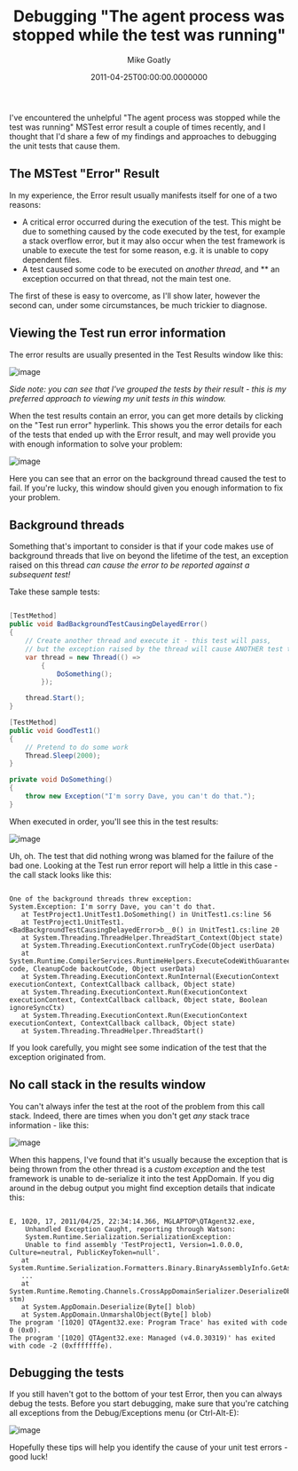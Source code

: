 ﻿---
title: "Debugging \"The agent process was stopped while the test was running\""
date: "2011-04-25T00:00:00.0000000"
author: "Mike Goatly"
---
I've encountered the unhelpful "The agent process was stopped
while the test was running" MSTest error result a couple of times
recently\, and I thought that I'd share a few of my findings and
approaches to debugging the unit tests that cause them\.

## The MSTest "Error" Result

In my experience\, the Error result usually manifests itself for
one of a two reasons:

- A critical error occurred during the execution of the test\.
This might be due to something caused by the code executed by the
test\, for example a stack overflow error\, but it may also occur
when the test framework is unable to execute the test for some
reason\, e\.g\. it is unable to copy dependent files\.
- A test caused some code to be executed on *another
thread*\, and ** an exception occurred on that thread\,
not the main test one\.

The first of these is easy to overcome\, as I'll show later\,
however the second can\, under some circumstances\, be much trickier
to diagnose\.

## Viewing the Test run error information

The error results are usually presented in the Test Results
window like this:

![image](/images/post/2011/04/Windows-Live-Writer_Debugging_12BE4_image_thumb_1.png)

*Side note: you can see that I've grouped the tests by their
result \- this is my preferred approach to viewing my unit tests in
this window\.*

When the test results contain an error\, you can get more details
by clicking on the "Test run error" hyperlink\. This shows you the
error details for each of the tests that ended up with the Error
result\, and may well provide you with enough information to solve
your problem:

![image](/images/post/2011/04/Windows-Live-Writer_Debugging_12BE4_image_thumb_2.png)

Here you can see that an error on the background thread caused
the test to fail\. If you're lucky\, this window should given you
enough information to fix your problem\.

## Background threads

Something that's important to consider is that if your code
makes use of background threads that live on beyond the lifetime of
the test\, an exception raised on this thread *can cause the
error to be reported against a subsequent test\!*

Take these sample tests:

``` csharp

[TestMethod]
public void BadBackgroundTestCausingDelayedError()
{
    // Create another thread and execute it - this test will pass,
    // but the exception raised by the thread will cause ANOTHER test to fail.
    var thread = new Thread(() =>
        {
            DoSomething();
        });

    thread.Start();
}

[TestMethod]
public void GoodTest1()
{
    // Pretend to do some work
    Thread.Sleep(2000);
}

private void DoSomething()
{
    throw new Exception("I'm sorry Dave, you can't do that.");
}
```
When executed in order\, you'll see this in the test results:

![image](/images/post/2011/04/Windows-Live-Writer_Debugging_12BE4_image_thumb_3.png)

Uh\, oh\. The test that did nothing wrong was blamed for the
failure of the bad one\. Looking at the Test run error report will
help a little in this case \- the call stack looks like this:

```

One of the background threads threw exception: 
System.Exception: I'm sorry Dave, you can't do that.
   at TestProject1.UnitTest1.DoSomething() in UnitTest1.cs:line 56
   at TestProject1.UnitTest1.<BadBackgroundTestCausingDelayedError>b__0() in UnitTest1.cs:line 20
   at System.Threading.ThreadHelper.ThreadStart_Context(Object state)
   at System.Threading.ExecutionContext.runTryCode(Object userData)
   at System.Runtime.CompilerServices.RuntimeHelpers.ExecuteCodeWithGuaranteedCleanup(TryCode code, CleanupCode backoutCode, Object userData)
   at System.Threading.ExecutionContext.RunInternal(ExecutionContext executionContext, ContextCallback callback, Object state)
   at System.Threading.ExecutionContext.Run(ExecutionContext executionContext, ContextCallback callback, Object state, Boolean ignoreSyncCtx)
   at System.Threading.ExecutionContext.Run(ExecutionContext executionContext, ContextCallback callback, Object state)
   at System.Threading.ThreadHelper.ThreadStart()
```
If you look carefully\, you might see some indication of the test
that the exception originated from\.

## No call stack in the results window

You can't always infer the test at the root of the problem from
this call stack\. Indeed\, there are times when you don't get
*any* stack trace information \- like this:

![image](/images/post/2011/04/Windows-Live-Writer_Debugging_12BE4_image_thumb_4.png)

When this happens\, I've found that it's usually because the
exception that is being thrown from the other thread is a
*custom exception* and the test framework is unable to
de\-serialize it into the test AppDomain\. If you dig around in the
debug output you might find exception details that indicate
this:

```

E, 1020, 17, 2011/04/25, 22:34:14.366, MGLAPTOP\QTAgent32.exe, 
    Unhandled Exception Caught, reporting through Watson: 
    System.Runtime.Serialization.SerializationException: 
    Unable to find assembly 'TestProject1, Version=1.0.0.0, Culture=neutral, PublicKeyToken=null'.
   at System.Runtime.Serialization.Formatters.Binary.BinaryAssemblyInfo.GetAssembly()
   ...
   at System.Runtime.Remoting.Channels.CrossAppDomainSerializer.DeserializeObject(MemoryStream stm)
   at System.AppDomain.Deserialize(Byte[] blob)
   at System.AppDomain.UnmarshalObject(Byte[] blob)
The program '[1020] QTAgent32.exe: Program Trace' has exited with code 0 (0x0).
The program '[1020] QTAgent32.exe: Managed (v4.0.30319)' has exited with code -2 (0xfffffffe).
```
## Debugging the tests

If you still haven't got to the bottom of your test Error\, then
you can always debug the tests\. Before you start debugging\, make
sure that you're catching all exceptions from the Debug/Exceptions
menu \(or Ctrl\-Alt\-E\):

![image](/images/post/2011/04/Windows-Live-Writer_Debugging_12BE4_image_thumb_7.png)

Hopefully these tips will help you identify the cause of your
unit test errors \- good luck\!

